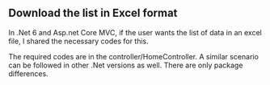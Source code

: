 ## Download the list in Excel format

In .Net 6 and Asp.net Core MVC, if the user wants the list of data in an excel file, I shared the necessary codes for this.

The required codes are in the controller/HomeController.
A similar scenario can be followed in other .Net versions as well. There are only package differences.
